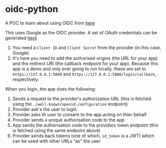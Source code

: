 # oidc-python
A POC to learn about using OIDC from [here](https://realpython.com/flask-google-login/)

This uses Google as the OIDC provider. A set of OAuth credentials can be generated [here](https://console.developers.google.com/apis/credentials)

1. You need a `Client ID` and `Client Secret` from the provider (in this case, Google)
1. It's here you need to add the authorised origins (the URL for your app) and the redirect URI (the callback endpoint for your app). Because this app is a demo and only ever going to run locally, these are set to `https://127.0.0.1:5000` and `https://127.0.0.1:5000/login/callback`, respectively. 

When you login, the app does the following:

1. Sends a request to the provider's authorization URL (this is fetched using the `./well-known/openid-configuration` endpoint)
1. Provider ask's the user to login
1. Provider asks th user to consent to the app acting on thier behalf
1. Provider sends a unique authorisation code to the app
1. App sends the authorisation code to the providers token endpoint (this is fetched using the same endpoint above)
1. Provider sends back tokens (one of which, `id_token` is a JWT) which can be used with other URLs "as" the user
